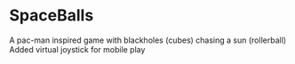# SpaceBalls
A pac-man inspired game with blackholes (cubes) chasing a sun (rollerball)  
Added virtual joystick for mobile play
